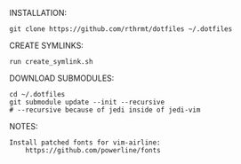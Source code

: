 INSTALLATION:

    git clone https://github.com/rthrmt/dotfiles ~/.dotfiles

CREATE SYMLINKS:

    run create_symlink.sh

DOWNLOAD SUBMODULES:

    cd ~/.dotfiles
    git submodule update --init --recursive
    # --recursive because of jedi inside of jedi-vim

NOTES:

    Install patched fonts for vim-airline:
        https://github.com/powerline/fonts
